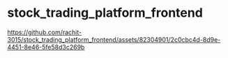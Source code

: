 # stock_trading_platform_frontend
https://github.com/rachit-3015/stock_trading_platform_frontend/assets/82304901/2c0cbc4d-8d9e-4451-8e46-5fe58d3c269b

